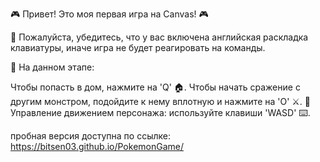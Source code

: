 🎮 Привет! Это моя первая игра на Canvas! 🎮

🌟 Пожалуйста, убедитесь, что у вас включена английская раскладка клавиатуры, иначе игра не будет реагировать на команды.

🔑 На данном этапе: 

Чтобы попасть в дом, нажмите на 'Q' 🏠.
Чтобы начать сражение с другим монстром, подойдите к нему вплотную и нажмите на 'O' ⚔️.
🚶 Управление движением персонажа: используйте клавиши 'WASD' ⌨️.

пробная версия доступна по ссылке: https://bitsen03.github.io/PokemonGame/
